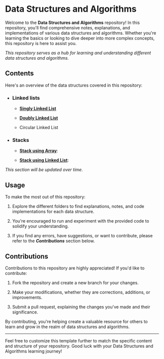 # Data Structures and Algorithms

Welcome to the **Data Structures and Algorithms** repository! In this repository, you'll find comprehensive notes, explanations, and implementations of various data structures and algorithms. Whether you're learning the basics or looking to dive deeper into more complex concepts, this repository is here to assist you.

*This repository serves as a hub for learning and understanding different data structures and algorithms.*

## Contents

Here's an overview of the data structures covered in this repository:

- ### Linked lists

    - [**Singly Linked List**](https://github.com/mdawoud27/data_structures_and_algorithms/tree/main/singly_linked_lists)

    - [**Doubly Linked List**](https://github.com/mdawoud27/data_structures_and_algorithms/tree/main/doubly_linked_lists)

    - Circular Linked List

- ### Stacks
    - [**Stack using Array**]():

    - [**Stack using Linked List**]():

*This section will be updated over time.*

## Usage

To make the most out of this repository:

1. Explore the different folders to find explanations, notes, and code implementations for each data structure.

1. You're encouraged to run and experiment with the provided code to solidify your understanding.

1. If you find any errors, have suggestions, or want to contribute, please refer to the ***Contributions*** section below.

## Contributions
Contributions to this repository are highly appreciated! If you'd like to contribute:

1. Fork the repository and create a new branch for your changes.

1. Make your modifications, whether they are corrections, additions, or improvements.

1. Submit a pull request, explaining the changes you've made and their significance.

By contributing, you're helping create a valuable resource for others to learn and grow in the realm of data structures and algorithms.

---
Feel free to customize this template further to match the specific content and structure of your repository. Good luck with your Data Structures and Algorithms learning journey!
